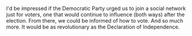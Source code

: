I'd be impressed if the Democratic Party urged us to join a social network just for voters, one that would continue to influence (both ways) after the election. From there, we could be informed of how to vote. And so much more. It would be as revolutionary as the Declaration of Independence. 
